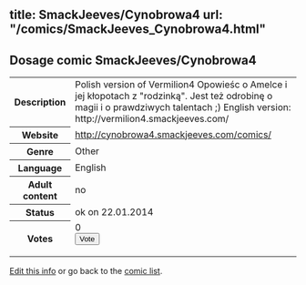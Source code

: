 title: SmackJeeves/Cynobrowa4
url: "/comics/SmackJeeves_Cynobrowa4.html"
---
Dosage comic SmackJeeves/Cynobrowa4
-----------------------------------------

<p id="msg"></p>
<script type="text/javascript">
if (window.location.search === '?edit_info_mail=sent_ok') {
  var elem = document.getElementById("msg");
  elem.innerHTML = 'Edited information sucessfully sent for review, which is usually done daily. Thanks!';
  elem.className = 'ok';
}
</script>
<table class="comicinfo">
<tr>
<th>Description</th><td>Polish version of Vermilion4 Opowieśc o Amelce i jej kłopotach z &quot;rodzinką&quot;. Jest też odrobinę o magii i o prawdziwych talentach ;) English version: http://vermilion4.smackjeeves.com/</td>
</tr>
<tr>
<th>Website</th><td><a href="http://cynobrowa4.smackjeeves.com/comics/">http://cynobrowa4.smackjeeves.com/comics/</a></td>
</tr>
<tr>
<th>Genre</th><td>Other</td>
</tr>
<tr>
<th>Language</th><td>English</td>
</tr>
<tr>
<th>Adult content</th><td>no</td>
</tr>
<tr>
<th>Status</th><td>ok on 22.01.2014</td>
</tr>
<tr>
<th>Votes</th><td>0
<form action="http://gaecounter.appspot.com/count/" method="POST">
<input name="name" type="hidden" value="SmackJeeves_Cynobrowa4"/>
<input name="uid" type="hidden" id="voteuid" value=""/>
<input type="submit" value="Vote"/>
</form>
</td>
</tr>
</table>
<script type="text/javascript">
var ua = navigator.userAgent;
document.getElementById("voteuid").value = ua.replace(/[^a-zA-Z0-9\._:]/g , "_");;
</script>

[Edit this info](SmackJeeves_Cynobrowa4_edit.html) or go back to the [comic list](../comic-index.html).
